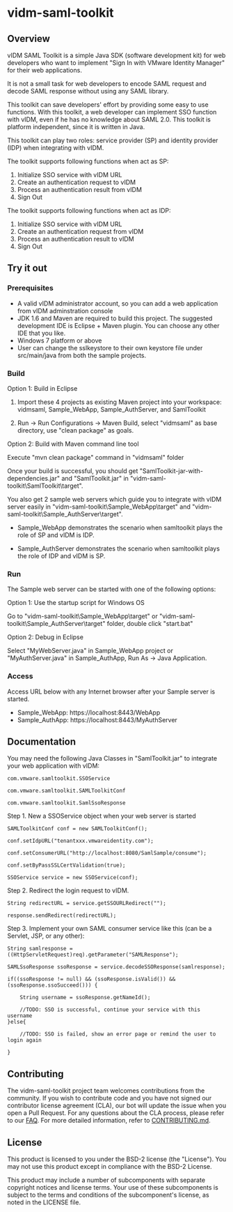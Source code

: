
# vidm-saml-toolkit

## Overview

vIDM SAML Toolkit is a simple Java SDK (software development kit) for web developers who want to implement "Sign In with VMware Identity Manager" for their web applications. 

It is not a small task for web developers to encode SAML request and decode SAML response without using any SAML library.

This toolkit can save developers' effort by providing some easy to use functions. With this toolkit, a web developer can implement SSO function with vIDM, even if he has no knowledge about SAML 2.0. This toolkit is platform independent, since it is written in Java. 

This toolkit can play two roles: service provider (SP) and identity provider (IDP) when integrating with vIDM.

The toolkit supports following functions when act as SP:
1. Initialize SSO service with vIDM URL      
2. Create an authentication request to vIDM      
3. Process an authentication result from vIDM      
4. Sign Out

The toolkit supports following functions when act as IDP:
1. Initialize SSO service with vIDM URL 
2. Create an authentication request from vIDM      
3. Process an authentication result to vIDM
4. Sign Out

## Try it out

### Prerequisites

* A valid vIDM administrator account, so you can add a web application from vIDM adminstration console
* JDK 1.6 and Maven are required to build this project. The suggested development IDE is Eclipse + Maven plugin. You can choose any other IDE that you like.
* Windows 7 platform or above
* User can change the sslkeystore to their own keystore file under src/main/java from both the sample projects.

### Build

Option 1: Build in Eclipse

1. Import these 4 projects as existing Maven project into your workspace: vidmsaml, Sample_WebApp, Sample_AuthServer, and SamlToolkit

2. Run -> Run Configurations -> Maven Build, select "vidmsaml" as base directory, use "clean package" as goals. 

Option 2: Build with Maven command line tool

Execute "mvn clean package" command in "vidmsaml" folder

Once your build is successful, you should get "SamlToolkit-jar-with-dependencies.jar" and "SamlToolkit.jar" in "vidm-saml-toolkit\SamlToolkit\target". 

You also get 2 sample web servers which guide you to integrate with vIDM server easily in "vidm-saml-toolkit\Sample_WebApp\target" and "vidm-saml-toolkit\Sample_AuthServer\target".

* Sample_WebApp demonstrates the scenario when samltoolkit plays the role of SP and vIDM is IDP.

* Sample_AuthServer demonstrates the scenario when samltoolkit plays the role of IDP and vIDM is SP.

### Run

The Sample web server can be started with one of the following options:

Option 1: Use the startup script for Windows OS 

Go to "vidm-saml-toolkit\Sample_WebApp\target" or "vidm-saml-toolkit\Sample_AuthServer\target" folder, double click "start.bat"

Option 2: Debug in Eclipse

Select "MyWebServer.java" in Sample_WebApp project or "MyAuthServer.java" in Sample_AuthApp, Run As -> Java Application.

### Access

Access URL below with any Internet browser after your Sample server is started.
* Sample_WebApp: https://localhost:8443/WebApp
* Sample_AuthApp: https://localhost:8443/MyAuthServer

## Documentation

You may need the following Java Classes in "SamlToolkit.jar" to integrate your web application with vIDM:

    com.vmware.samltoolkit.SSOService

    com.vmware.samltoolkit.SAMLToolkitConf

    com.vmware.samltoolkit.SamlSsoResponse

Step 1. New a SSOService object when your web server is started

    SAMLToolkitConf conf = new SAMLToolkitConf();
   
    conf.setIdpURL("tenantxxx.vmwareidentity.com");
   
    conf.setConsumerURL("http://localhost:8080/SamlSample/consume");
   
    conf.setByPassSSLCertValidation(true);
   
    SSOService service = new SSOService(conf);
  
Step 2. Redirect the login request to vIDM. 
   
    String redirectURL = service.getSSOURLRedirect("");

    response.sendRedirect(redirectURL);
   
Step 3. Implement your own SAML consumer service like this (can be a Servlet, JSP, or any other):
   
	String samlresponse = ((HttpServletRequest)req).getParameter("SAMLResponse");	
		
	SAMLSsoResponse ssoResponse = service.decodeSSOResponse(samlresponse);
		
	if((ssoResponse != null) && (ssoResponse.isValid()) && (ssoResponse.ssoSucceed())) {
			   
		String username = ssoResponse.getNameId();
			   
		//TODO: SSO is successful, continue your service with this username
	}else{
		
		//TODO: SSO is failed, show an error page or remind the user to login again
		
	}


## Contributing

The vidm-saml-toolkit project team welcomes contributions from the community. If you wish to contribute code and you have not
signed our contributor license agreement (CLA), our bot will update the issue when you open a Pull Request. For any
questions about the CLA process, please refer to our [FAQ](https://cla.vmware.com/faq). For more detailed information,
refer to [CONTRIBUTING.md](CONTRIBUTING.md).

## License

This product is licensed to you under the BSD-2 license (the "License").  You may not use this product except in compliance with the BSD-2 License.

This product may include a number of subcomponents with separate copyright notices and license terms. Your use of these subcomponents is subject to the terms and conditions of the subcomponent's license, as noted in the LICENSE file.

